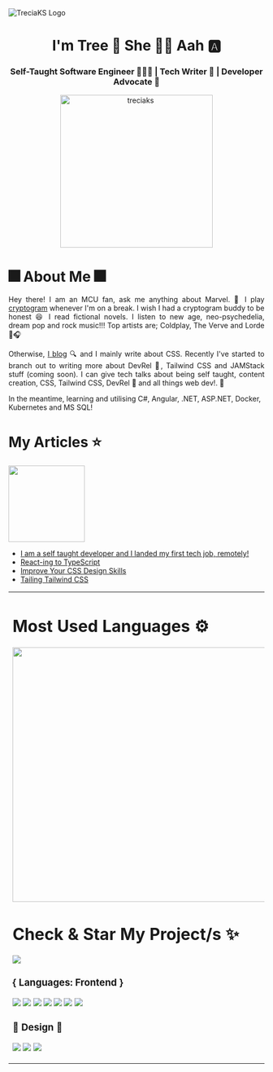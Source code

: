 <img src="https://user-images.githubusercontent.com/82657928/184918827-87072f03-6e9b-4c43-9a58-acd57a5082f6.png" alt="TreciaKS Logo" />
<h1 align="center">I'm Tree 🌳 She 💁‍♀️ Aah 🅰️ </h1>
<h3 align="center">Self-Taught Software Engineer 👩🏾‍🎓 | Tech Writer 📝 | Developer Advocate 🥑 </h3>

<p align="center"> <a href="https://twitter.com/treciaks" target="blank"><img src="https://img.shields.io/twitter/follow/treciaks?logo=twitter&style=for-the-badge" alt="treciaks" width="300px"/></a> </p>

<h1>🎆 About Me 🎆</h1>
<p align='justify'>Hey there! I am an MCU fan, ask me anything about Marvel. 🐜 I play <a href="https://api.razzlepuzzles.com/cryptogram" target="blank">cryptogram</a> whenever I'm on a break. I wish I had a cryptogram buddy to be honest 😆 I read fictional novels. I listen to new age, neo-psychedelia, dream pop and rock music!!! Top artists are; Coldplay, The Verve and Lorde 🎸🎧 </p>

<p align="justify">Otherwise, <a href="https://treciaks.hashnode.dev" target="_blank">I blog</a>  🔍 and I mainly write about CSS. Recently I've started to branch out to writing more about DevRel 🥑, Tailwind CSS and JAMStack stuff (coming soon). I can give tech talks about being self taught, content creation, CSS, Tailwind CSS, DevRel 🥑 and all things web dev!. 🌱</p>

In the meantime, learning and utilising C#, Angular, .NET, ASP.NET, Docker, Kubernetes and MS SQL!

<h1>My Articles ⭐️</h1>
<img src="https://img.shields.io/badge/Hashnode-2962FF?style=for-the-badge&logo=hashnode&logoColor=white"  width="150px" />
<ul>
  <li><a href="https://treciaks.hashnode.dev/i-am-a-self-taught-developer-and-i-landed-my-first-tech-job-remotely" target="blank">I am a self taught developer and I landed my first tech job, remotely!</a></li>
  <li><a href="https://treciaks.hashnode.dev/react-ing-to-typescript" target="blank">React-ing to TypeScript</a></li>
  <li><a href="https://treciaks.hashnode.dev/improve-your-css-design-skills" target="blank">Improve Your CSS Design Skills</a></li>
  <li><a href="https://treciaks.hashnode.dev/tailing-tailwind-css" target="blank">Tailing Tailwind CSS</a></li>
</ul>

<table>
  <tr>
    <td valign="center">
       <h1> Most Used Languages ⚙️ </h1>
       <img src="https://wakatime.com/share/@c7f33d40-7b1c-42e2-93cc-ddd0c93ff27c/7f139fb0-7f96-4ac9-817c-32275aee1d66.svg" width="500px" />
       <h1> Check & Star My Project/s ✨ </h1>
       <a href="https://github.com/TreciaKS/DevRel-Starter"><img src="https://github-readme-stats.vercel.app/api/pin/?username=TreciaKS&repo=DevRel-Starter" /></a>
  <h3>{ Languages: Frontend }</h3>
  <p align="left" width="80px">
  <img src="https://img.shields.io/badge/HTML-239120?style=for-the-badge&logo=html5&logoColor=white"  />
  <img src="https://img.shields.io/badge/CSS-239120?&style=for-the-badge&logo=css3&logoColor=white" />
  <img src="https://img.shields.io/badge/Tailwind_CSS-38B2AC?style=for-the-badge&logo=tailwind-css&logoColor=white" />
  <img src="https://img.shields.io/badge/React-20232A?style=for-the-badge&logo=react&logoColor=61DAFB" />
  <img src="https://img.shields.io/badge/JavaScript-F7DF1E?style=for-the-badge&logo=javascript&logoColor=black" />
  <img src="https://img.shields.io/badge/Markdown-000000?style=for-the-badge&logo=markdown&logoColor=white" />
  <img src="https://img.shields.io/badge/TypeScript-007ACC?style=for-the-badge&logo=typescript&logoColor=white" />
  </p>
 
  <h3>🎨 Design 🎨</h3>
  <p align="left width="80px"">
  <img src="https://img.shields.io/badge/Figma-F24E1E?style=for-the-badge&logo=figma&logoColor=white" />
  <img src="https://img.shields.io/badge/Canva-%2300C4CC.svg?&style=for-the-badge&logo=Canva&logoColor=white" />
  <img src="https://img.shields.io/badge/Adobe%20XD-470137?style=for-the-badge&logo=Adobe%20XD&logoColor=#FF61F6" />
  </p>
    </td>
    <td>
      <h1>My Reading Activities ✨</h1>
      <a href="https://app.daily.dev/treciaks"><img src="https://api.daily.dev/devcards/b6f4d3421681429c8bd66b264fae9ad6.png?r=44q" width="400" alt="Trecia Kat's Dev Card"/></a>
      <h1 align="left">🥳 Connect with me 🥳</h1>
      <p align="left">
      <a href="https://twitter.com/treciaks" target="blank"><img align="center" src="https://raw.githubusercontent.com/rahuldkjain/github-profile-readme-generator/master/src/images/icons/Social/twitter.svg" alt="treciaks" height="30" width="40" /></a>
      <a href="https://linkedin.com/in/treciaks" target="blank"><img align="center" src="https://raw.githubusercontent.com/rahuldkjain/github-profile-readme-generator/master/src/images/icons/Social/linked-in-alt.svg" alt="treciaks" height="30" width="40" /></a>
      <a href="https://youtube.com/@TreciaKS" target="blank"><img align="center" src="https://raw.githubusercontent.com/rahuldkjain/github-profile-readme-generator/master/src/images/icons/Social/youtube.svg" alt="treciaks" height="30" width="40" /></a>
      <a href="https://codepen.io/treciaks" target="blank"><img align="center" src="https://raw.githubusercontent.com/rahuldkjain/github-profile-readme-generator/master/src/images/icons/Social/codepen.svg" alt="treciaks" height="30" width="40" /></a>
      <a href="https://dev.to/treciaks" target="blank"><img align="center" src="https://raw.githubusercontent.com/rahuldkjain/github-profile-readme-generator/master/src/images/icons/Social/devto.svg" alt="treciaks" height="30" width="40" /></a>
      <a href="https://hashnode.com/@treciaks" target="blank"><img align="center" src="https://raw.githubusercontent.com/rahuldkjain/github-profile-readme-generator/master/src/images/icons/Social/hashnode.svg" alt="@treciaks" height="30" width="40" /></a>
      <a href="https://tiktok.com/@TreciaKS" target="blank"><img align="center" src="https://raw.githubusercontent.com/rahuldkjain/github-profile-readme-generator/master/src/images/icons/Social/tiktok.svg" alt="treciaks" height="30" width="40" /></a>
      </p>
      <br>
      <h3>👩‍🏫 Where I learned How To Code 👩🏾‍🎓</h3>
      <p align="left">
      <img src="https://img.shields.io/badge/freecodecamp-27273D?style=for-the-badge&logo=freecodecamp&logoColor=white" />
      <img src="https://img.shields.io/badge/Codecademy-FFF0E5?style=for-the-badge&logo=codecademy&logoColor=303347" />
      <img src="https://img.shields.io/badge/scrimba-2B283A?style=for-the-badge&logo=scrimba&logoColor=white"  />
      <img src="https://img.shields.io/badge/Udemy-EC5252?style=for-the-badge&logo=Udemy&logoColor=white" />
      </p>
    </td>
  </tr>
</table>


